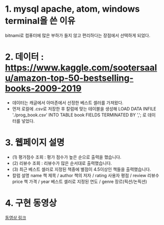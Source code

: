# 1. mysql apache, atom, windows terminal을 쓴 이유
bitnami로 컴퓨터에 많은 부하가 들지 않고 편리하다는 장점에서 선택하게 되었다.
 
# 2. 데이터 : https://www.kaggle.com/sootersaalu/amazon-top-50-bestselling-books-2009-2019
- 데이터는 캐글에서 아마존에서 선정한 베스트 셀러를 가져왔다. 
- 먼저 로컬에 .csv로 저장한 후 칼럼에 맞는 테이블을 생성해 
  LOAD DATA INFILE './prog_book.csv' INTO TABLE book FIELDS TERMINATED BY ','; 로 데이터를 넣었다. 

# 3. 웹페이지 설명
* (1) 평가점수 조회 :  평가 점수가 높은 순으로 출력을 했습니다. 
* (2) 리뷰수 조회 : 리뷰수가 많은 순서대로 출력했습니다. 
* (3) 최근 베스트 셀러로 지정된 책중에 별점이 4.5이상인 책들을 출력했습니다. 
* 칼럼 설명
name 책 제목 / author 책의 저자 / rating 사용자 평점 / review 리뷰수 
price  책 가격 / year 베스트 셀러로 지정된 연도 / genre 장르(픽션/논픽션) 

# 4. 구현 동영상
<a href="https://www.youtube.com/watch?v=9esC5DdAE8E">동영상 링크</a>
